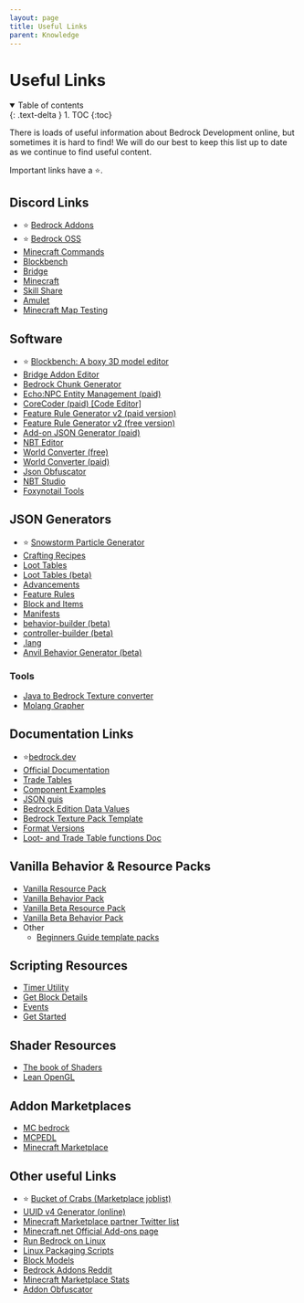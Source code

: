 ```yaml
---
layout: page
title: Useful Links
parent: Knowledge
---
```


# Useful Links 

<details id="toc" open markdown="block">
  <summary>
    Table of contents
  </summary>
  {: .text-delta }
1. TOC
{:toc}
</details>

There is loads of useful information about Bedrock Development online, but sometimes it is hard to find! We will do our best to keep this list up to date as we continue to find useful content.

Important links have a ⭐.

## Discord Links
 - ⭐ [Bedrock Addons](https://discord.gg/46JUdQb)
 - ⭐ [Bedrock OSS](https://discord.gg/XjV87YN)
 - [Minecraft Commands](https://discord.gg/QAFXFtZ)
 - [Blockbench](http://discord.gg/fZQbxbg)
 - [Bridge](https://discord.gg/NxKuWuA)
 - [Minecraft](https://discord.gg/minecraft)
 - [Skill Share](https://discord.gg/sZ7fkcN)
 - [Amulet](https://discord.gg/dSnwqQf)
 - [Minecraft Map Testing](https://discord.gg/QRE99eS)

## Software
 - ⭐ [Blockbench: A boxy 3D model editor](https://blockbench.net/)
 - [Bridge Addon Editor](https://bridge-core.github.io/)
 - [Bedrock Chunk Generator](http://www.brightmoore.net/builds/bedrockchunkgenerator)
 - [Echo:NPC Entity Management (paid)](https://www.echonpc.dev/)
 - [CoreCoder (paid) [Code Editor]](https://hanprog.itch.io/core-coder)
 - [Feature Rule Generator v2 (paid version)](https://machine-builder.itch.io/frg-v2)
 - [Feature Rule Generator v2 (free version)](https://drive.google.com/file/d/1rwQTtzgpWiqCS9ecO_j-qcxjdQvWSXgi/view)
 - [Add-on JSON Generator (paid)](https://kaifireborn.itch.io/add-on-json-generator)
 - [NBT Editor](https://www.universalminecrafteditor.com/)
 - [World Converter (free)](http://www.mcctoolchest.com/)
 - [World Converter (paid)](https://www.universalminecraftconverter.com/download)
 - [Json Obfuscator](https://pixelpoly.co/creator-tools/obfuscator)
 - [NBT Studio](https://github.com/tryashtar/nbt-studio)
 - [Foxynotail Tools](https://www.foxynotail.com/tools/)
 
## JSON Generators
 - ⭐ [Snowstorm Particle Generator](https://jannisx11.github.io/snowstorm/)
 - [Crafting Recipes](https://crafting.thedestruc7i0n.ca/)
 - [Loot Tables](https://amaury.carrade.eu/minecraft/loot_tables)
 - [Loot Tables (beta)](http://155.138.235.83)
 - [Advancements](https://advancements.thedestruc7i0n.ca/)
 - [Feature Rules](https://machine-builder.github.io/feature_rule_generator_1.15.html)
 - [Block and Items](https://gitwither.github.io/bedrock-item-generator/)
 - [Manifests](https://geenium.github.io/pack-manifest-creator/)
 - [behavior-builder (beta)](https://stirante.com/behavior/index.html)
 - [controller-builder (beta)](https://stirante.com/controller/index.html)
 - [.lang](https://solveddev.github.io/AnyLanguage/)
 - [Anvil Behavior Generator (beta)](https://anvil.starktma.com/)

### Tools
 - [Java to Bedrock Texture converter](https://ozelot379.github.io/ConvertJavaTextureToBedrock/)
 - [Molang Grapher](https://jannisx11.github.io/molang-grapher/)
  
## Documentation Links
 - ⭐[bedrock.dev](https://bedrock.dev/)
 - [Official Documentation](https://minecraft.gamepedia.com/Add-on)
 - [Trade Tables](https://minecraft.gamepedia.com/Bedrock_Edition_function/loot_tables/trade_tables_documentation)
 - [Component Examples](vanilla-usage/components)
 - [JSON guis](https://geenium.com/bedrock/json-guis/)
 - [Bedrock Edition Data Values](https://minecraft.gamepedia.com/Bedrock_Edition_data_values)
 - [Bedrock Texture Pack Template](https://github.com/Brennian/BedrockTexturesTemplate)
 - [Format Versions](https://gist.github.com/Tschrock/e6615f93f0db82ef30ada63f9ad670ac)
 - [Loot- and Trade Table functions Doc](https://minecraft.gamepedia.com/Bedrock_Edition_function/loot_tables/trade_tables_documentation)

## Vanilla Behavior & Resource Packs
 - [Vanilla Resource Pack](https://aka.ms/resourcepacktemplate)
 - [Vanilla Behavior Pack](https://aka.ms/behaviorpacktemplate)
 - [Vanilla Beta Resource Pack](https://aka.ms/MinecraftBetaResources)
 - [Vanilla Beta Behavior Pack](https://aka.ms/MinecraftBetaBehaviors)
 - Other
   - [Beginners Guide template packs](https://github.com/SirLich/bedrock-wiki/tree/gh-pages/assets/guide/template_packs)

## Scripting Resources
 - [Timer Utility](https://github.com/WavePlayz/Bedrock-Scripting-API/tree/master/utility/TimerJS)
 - [Get Block Details](https://github.com/WavePlayz/Bedrock-Scripting-API/tree/master/utility/getBlockDetails)
 - [Events](https://gist.github.com/jocopa3/5f718f4198f1ea91a37e3a9da468675c)
 - [Get Started](https://minecraft-addon-tools.github.io/tutorials/)

## Shader Resources
 - [The book of Shaders](https://thebookofshaders.com/)
 - [Lean OpenGL](https://learnopengl.com/)

## Addon Marketplaces
 - [MC bedrock](https://www.mc-bedrock.com/)
 - [MCPEDL](http://mcpedl.com/?cookie_check=1)
 - [Minecraft Marketplace](https://www.minecraft.net/en-us/catalog)

## Other useful Links
 - ⭐ [Bucket of Crabs (Marketplace joblist)](https://www.bucketofcrabs.net/)
 - [UUID v4 Generator (online)](https://www.uuidgenerator.net/version4)
 - [Minecraft Marketplace partner Twitter list](https://twitter.com/i/lists/1191945551853629442?s=09)
 - [Minecraft.net Official Add-ons page](https://www.minecraft.net/en-us/addons)
 - [Run Bedrock on Linux](https://github.com/Element-0/ElementZero)
 - [Linux Packaging Scripts](https://github.com/ChristopherHX/linux-packaging-scripts)
 - [Block Models](https://blockmodels.com/)
 - [Bedrock Addons Reddit](https://www.reddit.com/r/BedrockAddons/)
 - [Minecraft Marketplace Stats](https://mcmarketstats.miste.fr/globalStats/)
 - [Addon Obfuscator](https://pixelpoly.co/creator-tools/obfuscator)
